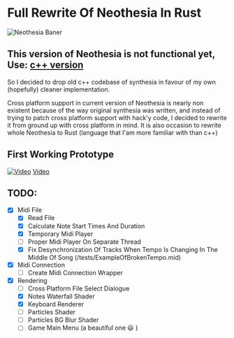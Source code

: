 # Full Rewrite Of Neothesia In Rust

![Neothesia Baner](https://i.imgur.com/QfdMwMI.png)

## This version of Neothesia is not functional yet, Use: [c++ version](https://github.com/PolyMeilex/Neothesia/tree/master)

So I decided to drop old c++ codebase of synthesia in favour of my own (hopefully) cleaner implementation.

Cross platform support in current version of Neothesia is nearly non existent because of the way original synthesia was written, and instead of trying to patch cross platform support with hack'y code, I decided to rewrite it from ground up with cross platform in mind.
It is also occasion to rewrite whole Neothesia to Rust (language that I'am more familiar with than c++)

## First Working Prototype

[![Video](https://i.imgur.com/t0IaVA1.png)](https://youtu.be/1fsii7kQDw0)
[Video](https://youtu.be/1fsii7kQDw0)

## TODO:

- [x] Midi File
  - [x] Read File
  - [x] Calculate Note Start Times And Duration
  - [x] Temporary Midi Player
  - [ ] Proper Midi Player On Separate Thread
  - [x] Fix Desynchronization Of Tracks When Tempo Is Changing In The Middle Of Song (/tests/ExampleOfBrokenTempo.mid)
- [x] Midi Connection
  - [ ] Create Midi Connection Wrapper
- [x] Rendering
  - [ ] Cross Platform File Select Dialogue
  - [x] Notes Waterfall Shader
  - [x] Keyboard Renderer
  - [ ] Particles Shader
  - [ ] Particles BG Blur Shader
  - [ ] Game Main Menu (a beautiful one :smiley: )
